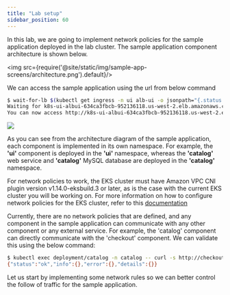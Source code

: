 ```yaml
---
title: "Lab setup"
sidebar_position: 60
---
```


In this lab, we are going to implement network policies for the sample application deployed in the lab cluster. The sample application component architecture is shown below.

<img src={require('@site/static/img/sample-app-screens/architecture.png').default}/>

We can access the sample application using the url from below command

```bash
$ wait-for-lb $(kubectl get ingress -n ui alb-ui -o jsonpath="{.status.loadBalancer.ingress[*].hostname}{'\n'}")
Waiting for k8s-ui-albui-634ca3fbcb-952136118.us-west-2.elb.amazonaws.com...
You can now access http://k8s-ui-albui-634ca3fbcb-952136118.us-west-2.elb.amazonaws.com
```

<browser url='http://k8s-ui-albui-634ca3fbcb-952136118.us-west-2.elb.amazonaws.com/home'>
<img src={require('@site/static/img/sample-app-screens/home.png').default}/>
</browser>

As you can see from the architecture diagram of the sample application, each component is implemented in its own namespace. For example, the **'ui'** component is deployed in the **'ui'** namespace, whereas the **'catalog'** web service and **'catalog'** MySQL database are deployed in the **'catalog'** namespace.

For network policies to work, the EKS cluster must have Amazon VPC CNI plugin version v1.14.0-eksbuild.3 or later, as is the case with the current EKS cluster you will be working on. For more information on how to configure network policies for the EKS cluster, refer to this [documentation](https://docs.aws.amazon.com/eks/latest/userguide/cni-network-policy.html)

Currently, there are no network policies that are defined, and any component in the sample application can communicate with any other component or any external service. For example, the 'catalog' component can directly communicate with the 'checkout' component. We can validate this using the below command:

```bash
$ kubectl exec deployment/catalog -n catalog -- curl -s http://checkout.checkout/health
{"status":"ok","info":{},"error":{},"details":{}}
```

Let us start by implementing some network rules so we can better control the follow of traffic for the sample application.